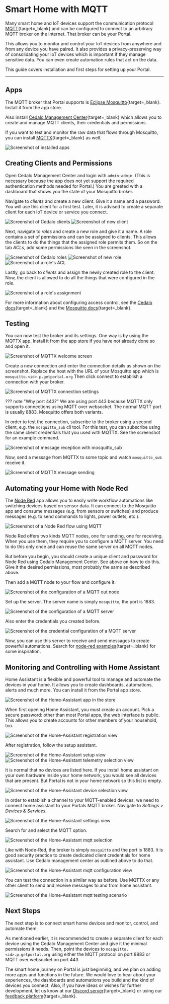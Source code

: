 # Smart Home with MQTT

Many smart home and IoT devices support the communication protocol [MQTT](https://mqtt.org/){target=_blank}
and can be configured to connect to an arbitrary MQTT broker on the internet.
That broker can be your Portal.

This allows you to monitor and control your IoT devices from anywhere
and from any device you have paired.
It also provides a privacy-preserving way of consolidating your IoT devices
which is important if they manage sensitive data.
You can even create automation rules that act on the data.

This guide covers installation and first steps for setting up your Portal.

---

## Apps

The MQTT broker that Portal supports is [Eclipse Mosquitto](https://mosquitto.org/){target=_blank}.
Install it from the app store.

Also install [Cedalo Management Center](https://docs.cedalo.com/management-center/mc-overview){target=_blank}
which allows you to create and manage MQTT clients, their credentials and permissions.

If you want to test and monitor the raw data that flows through Mosquitto,
you can install [MQTTX](https://mqttx.app/web){target=_blank} as well.

![Screenshot of installed apps](smart_home_img/installed_apps.png)

## Creating Clients and Permissions

Open Cedalo Management Center and login with `admin:admin`.
(This is necessary because the app does not yet support the required authentication methods needed for Portal.)
You are greeted with a dashboard that shows you the state of your Mosquitto broker.

Navigate to *clients* and create a new client.
Give it a name and a password.
You will use this client for a first test.
Later, it is advised to create a separate client for each IoT device or service you connect.

![Screenshot of Cedalo clients](smart_home_img/cedalo_clients.png)
![Screenshot of new client](smart_home_img/cedalo_new_client.png)

Next, navigate to *roles* and create a new role and give it a name.
A role contains a set of permissions and can be assigned to clients.
This allows the clients to do the things that the assigned role permits them. 
So on the tab *ACLs*, add some permissions like seen in the screenshot.

![Screenshot of Cedalo roles](smart_home_img/cedalo_roles.png)
![Screenshot of new role](smart_home_img/cedalo_new_role.png)
![Screenshot of a role's ACL](smart_home_img/cedalo_role_acl.png)

Lastly, go back to *clients* and assign the newly created role to the client.
Now, the client is allowed to do all the things that were configured in the role.

![Screenshot of a role's assignment](smart_home_img/cedalo_role_assign.png)

For more information about configuring access control, 
see the [Cedalo docs](https://docs.cedalo.com/management-center/mc-dynamic-security){target=_blank}
and the [Mosquitto docs](https://mosquitto.org/documentation/dynamic-security/){target=_blank}.

## Testing

You can now test the broker and its settings.
One way is by using the MQTTX app.
Install it from the app store if you have not already done so and open it.

![Screenshot of MQTTX welcome screen](smart_home_img/mqttx_welcome.png)

Create a new connection and enter the connection details as shown on the screenshot.
Replace the host with the URL of your Mosquitto app which is `mosquitto.<id>.p.getportal.org`
Then click connect to establish a connection with your broker.

![Screenshot of MQTTX connection settings](smart_home_img/mqttx_connection.png)

??? note "Why port 443?" 
    We are using port 443 because MQTTX only supports connections using MQTT over websocket.
    The normal MQTT port is usually 8883.
    Mosquitto offers both variants.

In order to test the connection, subscribe to the broker using a second client, e.g. the `mosquitto_sub` cli tool.
For this test, you can subscribe using the same client credentials that you used with MQTTX.
See the screenshot for an example command.

![Screenshot of message reception with mosquitto_sub](smart_home_img/mosquitto_sub.png)

Now, send a message from MQTTX to some topic and watch `mosquitto_sub` receive it.

![Screenshot of MQTTX message sending](smart_home_img/mqttx_message_sending.png)

## Automating your Home with Node Red

The [Node Red](https://nodered.org/) app allows you to easily write workflow automations
like switching devices based on sensor data.
It can connect to the Mosquitto app and consume messages (e.g. from sensors or switches)
and produce messages (e.g. to send commands to lights, power outlets, etc.).

![Screenshot of a Node Red flow using MQTT](smart_home_img/node-red-flow.png)

Node Red offers two kinds MQTT nodes, one for sending, one for receiving.
When you use them, they require you to configure a MQTT server.
You need to do this only once and can reuse the same server on all MQTT nodes.

But before you begin, you should create a unique client and password for Node Red
using Cedalo Management Center.
See above on how to do this.
Give it the desired permissions, most probably the same as described above.

Then add a MQTT node to your flow and configure it.

![Screenshot of the configuration of a MQTT out node](smart_home_img/node-red-node-config.png)

Set up the server.
The server name is simply `mosquitto`, the port is 1883.

![Screenshot of the configuration of a MQTT server](smart_home_img/node-red-server-config.png)

Also enter the credentials you created before.

![Screenshot of the credential configuration of a MQTT server](smart_home_img/node-red-credential-config.png)

Now, you can use this server to receive and send messages to create powerful automations.
Search for [node-red examples](https://duckduckgo.com/?q=node-red+examples&ia=web){target=_blank} for some inspiration.

## Monitoring and Controlling with Home Assistant

Home Assistant is a flexible and powerful tool to manage and automate the devices in your home.
It allows you to create dashboards, automations, alerts and much more.
You can install it from the Portal app store.

![Screenshot of the Home-Assistant app in the store](smart_home_img/ha_app_card.png)

When first opening Home Assistant, you must create an account.
Pick a secure password: other than most Portal apps, the web interface is public.
This allows you to create accounts for other members of your household, too. 

![Screenshot of the Home-Assistant registration view](smart_home_img/ha_start_register.png)

After registration, follow the setup assistant.

![Screenshot of the Home-Assistant setup view](smart_home_img/ha_start_setup.png)
![Screenshot of the Home-Assistant telemetry selection view](smart_home_img/ha_start_telemetry.png)

It is normal that no devices are listed here.
If you install home assistant on your own hardware inside your home network,
you would see all devices that are present.
But Portal is not in your home network so this list is empty.

![Screenshot of the Home-Assistant device selection view](smart_home_img/ha_start_devices.png)

In order to establish a channel to your MQTT-enabled devices,
we need to connect home assistant to your Portals MQTT broker.
Navigate to _Settings > Devices & Services_.

![Screenshot of the Home-Assistant settings view](smart_home_img/ha_start_settings.png)

Search for and select the MQTT option.

![Screenshot of the Home-Assistant mqtt selection](smart_home_img/ha_mqtt_select.png)

Like with Node-Red, the broker is simply `mosquitto` and the port is 1883.
It is good security practice to create dedicated client credentials for home assistant.
Use Cedalo management center as outlined above to do that.

![Screenshot of the Home-Assistant mqtt configuration view](smart_home_img/ha_mqtt_configure.png)

You can test the connection in a similar way as before.
Use MQTTX or any other client to send and receive messages to and from home assistant.

![Screenshot of the Home-Assistant mqtt testing scenario](smart_home_img/ha_mqtt_test.png)

## Next Steps

The next step is to connect smart home devices and monitor, control, and automate them.

As mentioned earlier, it is recommended to create a separate client for each device 
using the Cedalo Management Center and give it the minimal permissions it needs.
Then, point the devices to `mosquitto.<id>.p.getportal.org` using either the MQTT protocol on port 8883
or MQTT over websocket on port 443.

The smart home journey on Portal is just beginning, and we plan on adding more apps and functions in the future.
We would love to hear about your experiences, the dashboards and automations you build
and the kind of devices you connect.
Also, if you have ideas or wishes for further development, let us know
at our [Discord server](https://discord.gg/ZXQDuTGcCf){target=_blank}
or using our [feedback platform](https://feedback.getportal.org/){target=_blank}.
